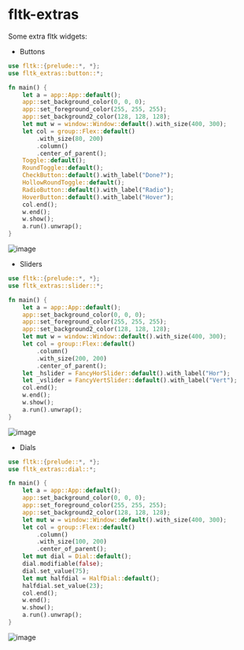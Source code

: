 # fltk-extras

Some extra fltk widgets:

- Buttons

```rust
use fltk::{prelude::*, *};
use fltk_extras::button::*;

fn main() {
    let a = app::App::default();
    app::set_background_color(0, 0, 0);
    app::set_foreground_color(255, 255, 255);
    app::set_background2_color(128, 128, 128);
    let mut w = window::Window::default().with_size(400, 300);
    let col = group::Flex::default()
        .with_size(80, 200)
        .column()
        .center_of_parent();
    Toggle::default();
    RoundToggle::default();
    CheckButton::default().with_label("Done?");
    HollowRoundToggle::default();
    RadioButton::default().with_label("Radio");
    HoverButton::default().with_label("Hover");
    col.end();
    w.end();
    w.show();
    a.run().unwrap();
}
```

![image](https://user-images.githubusercontent.com/37966791/212541355-91062d78-5c5d-4b7a-aa6d-e1be49cff340.png)

- Sliders

```rust
use fltk::{prelude::*, *};
use fltk_extras::slider::*;

fn main() {
    let a = app::App::default();
    app::set_background_color(0, 0, 0);
    app::set_foreground_color(255, 255, 255);
    app::set_background2_color(128, 128, 128);
    let mut w = window::Window::default().with_size(400, 300);
    let col = group::Flex::default()
        .column()
        .with_size(200, 200)
        .center_of_parent();
    let _hslider = FancyHorSlider::default().with_label("Hor");
    let _vslider = FancyVertSlider::default().with_label("Vert");
    col.end();
    w.end();
    w.show();
    a.run().unwrap();
}
```

![image](https://user-images.githubusercontent.com/37966791/212541392-2cd4fb08-4152-484a-86da-64b2bc476a0e.png)

- Dials

```rust
use fltk::{prelude::*, *};
use fltk_extras::dial::*;

fn main() {
    let a = app::App::default();
    app::set_background_color(0, 0, 0);
    app::set_foreground_color(255, 255, 255);
    app::set_background2_color(128, 128, 128);
    let mut w = window::Window::default().with_size(400, 300);
    let col = group::Flex::default()
        .column()
        .with_size(100, 200)
        .center_of_parent();
    let mut dial = Dial::default();
    dial.modifiable(false);
    dial.set_value(75);
    let mut halfdial = HalfDial::default();
    halfdial.set_value(23);
    col.end();
    w.end();
    w.show();
    a.run().unwrap();
}
```

![image](https://user-images.githubusercontent.com/37966791/212541425-f594a7bc-d7bc-49e5-90f3-03f52d437cce.png)